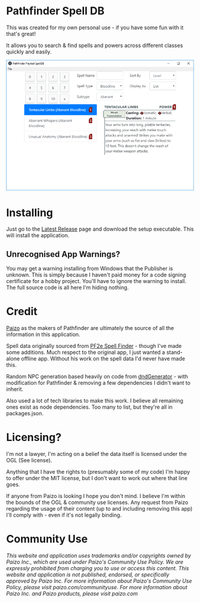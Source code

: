 ﻿
# Pathfinder Spell DB

This was created for my own personal use - if you have some fun with it that's great!

It allows you to search & find spells and powers across different classes quickly and easily.

![Sample Screenshot](https://github.com/fyjham-ts/Pathfinder-SpellDB/raw/master/SampleImage.png)

# Installing

Just go to the [Latest Release](https://github.com/fyjham-ts/Pathfinder-SpellDB/releases/latest) page and download the setup executable. This will install the application.

## Unrecognised App Warnings?

You may get a warning installing from Windows that the Publisher is unknown. This is simply because I haven't paid money for a code signing certificate for a hobby project. You'll have to ignore the warning to install. The full source code is all here I'm hiding nothing.

# Credit
[Paizo](http://www.paizo.com) as the makers of Pathfinder are ultimately the source of all the information in this application.

Spell data originally sourced from [PF2e Spell Finder](https://github.com/spellfinder/spells) - though I've made some additions. Much respect to the original app, I just wanted a stand-alone offline app. Without his work on the spell data I'd never have made this.

Random NPC generation based heavily on code from [dndGenerator](https://github.com/cellule/dndGenerator/) - with modification for Pathfinder & removing a few dependencies I didn't want to inherit.

Also used a lot of tech libraries to make this work. I believe all remaining ones exist as node dependencies. Too many to list, but they're all in packages.json.

# Licensing?
I'm not a lawyer, I'm acting on a belief the data itself is licensed under the OGL (See license).

Anything that I have the rights to (presumably some of my code) I'm happy to offer under the MIT license, but I don't want to work out where that line goes.

If anyone from Paizo is looking I hope you don't mind. I believe I'm within the bounds of the OGL & community use licenses. Any request from Paizo regarding the usage of their content (up to and including removing this app) I'll comply with - even if it's not legally binding.

# Community Use
*This website and application uses trademarks and/or copyrights owned by Paizo Inc., which are used under Paizo's Community Use Policy. We are expressly prohibited from charging you to use or access this content. This website and application is not published, endorsed, or specifically approved by Paizo Inc. For more information about Paizo's Community Use Policy, please visit paizo.com/communityuse. For more information about Paizo Inc. and Paizo products, please visit paizo.com*